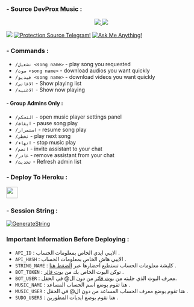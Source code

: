 ### - Source DevProx Music : 

<p align="center">
  <a href="https://github.com/iq0abs/ProxMusic/stargazers">
    <img src="https://img.shields.io/github/stars/iq0abs/ProxMusic?style=social">

  </a>
  
  <a href="https://github.com/iq0abs/ProxMusic/fork">
    <img src="https://img.shields.io/github/forks/iq0abs/ProxMusic?label=Fork&style=social">

  </a>  
</p>

<a href="https://telegram.dog/qtqqqt"><img src="https://img.shields.io/badge/Telegram-Ch-blue.svg?logo=telegram"></a>
[![Protection Source Telegram!](https://badgen.net/badge/Protection%20Source/Telegram/blue?icon=github)](https://github.com/iq0abs/ProxMusic)
[![Ask Me Anything!](https://img.shields.io/badge/🤔%20Ask%20me-anything-1abc9c.svg)](https://telegram.dog/i8_88)

### - Commands :
- `/تشغيل <song name>` - play song you requested
- `/صوت <song name>` - download audios you want quickly
- `/فيديو <song name>` - download videos you want quickly
- `/الاغاني` - Show playing list
- `/الاغنيه` - Show now playing

#### - Group Admins Only : 
- `/التحكم` - open music player settings panel
- `/ايقاف` - pause song play
- `/استمرار` - resume song play
- `/تخطي` - play next song
- `/انهاء` - stop music play
- `/انضم` - invite assistant to your chat
- `/غادر` - remove assistant from your chat
- `/تحديث` - Refresh admin list

### - Deploy To Heroku : 

<p align="left">
  <a href="https://heroku.com/deploy?template=https://github.com/TMLANA/Arabic">
     <img height="30px" src="https://img.shields.io/badge/Deploy%20To%20Heroku-blueviolet?style=for-the-badge&logo=heroku">
  </a>

### - Session String : 
[![GenerateString](https://img.shields.io/badge/repl.it-generateString-yellowgreen)](https://replit.com/@iq0abs/generate-pyrogram-session-string#DevProx.py)

### Important Information Before Deploying : 
- `API_ID` :  الايبي ايدي الخاص بمعلومات الحساب .
- `API_HASH` :   الايبي هاش الخاص بمعلومات الحساب .
- `STRING_NAME` :  كليشة معلومات الحساب تستطيع احضارها عبر [الضغط هنا](https://replit.com/@iq0abs/generate-pyrogram-session-string#DevProx.py) .
- `BOT_TOKEN` :  توكن البوت الخاص بك من [بوت فائر](https://t.me/botfather) .
- `BOT_USER` :  معرف البوت الذي جلبته من [بوت فائر](https://t.me/botfather) من دون ال@ في الحقل.
- `MUSIC_NAME` :  هنا تقوم بوضع اسم الحساب المساعد .
- `MUSIC_USER` :  هنا تقوم بوضع معرف الحساب المساعد من دون ال@ في الحقل .
- `SUDO_USERS` :  هنا تقوم بوضع ايديات المطورين .
   

